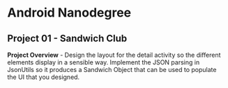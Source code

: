 # Android Nanodegree

## Project 01 - Sandwich Club
<strong>Project Overview</strong> - Design the layout for the detail activity so the different elements display in a sensible way. Implement the JSON parsing in JsonUtils so it produces a Sandwich Object that can be used to populate the UI that you designed.